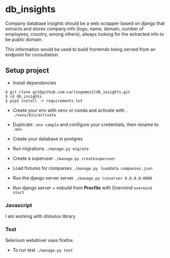 # db_insights

Company database insights should be a web scrapper based on django that extracts and stores company info (logo, name, domain, number of employees, country, among others), always looking for the extracted info to be public domain.

This information would be used to build frontends being served from an endpoint for consultation.

## Setup project

- Install dependencies
```shell
$ git clone git@github.com:carlosgomez2/db_insights.git
$ cd db_insights
$ pip3 install -r requirements.txt
```

- Create your env with venv or conda and activate with `. ./venv/bin/activate`

- Duplicate `.env-sample` and configure your credentials, then rename to `.env`

- Create your database in postgres

- Run migrations `./manage.py migrate`

- Create a superuser `./manage.py createsuperuser`

- Load fixtures for companies `./manage.py loaddata companies.json`

- Run the django server server `./manage.py runserver 0.0.0.0:8000`

- Run django server + esbuild from **Procfile** with Overmind `overmind start`

### Javascript

I am working with stimulus library

### Test

Selenium webdriver uses firefox.

- To run test `./manage.py test`

